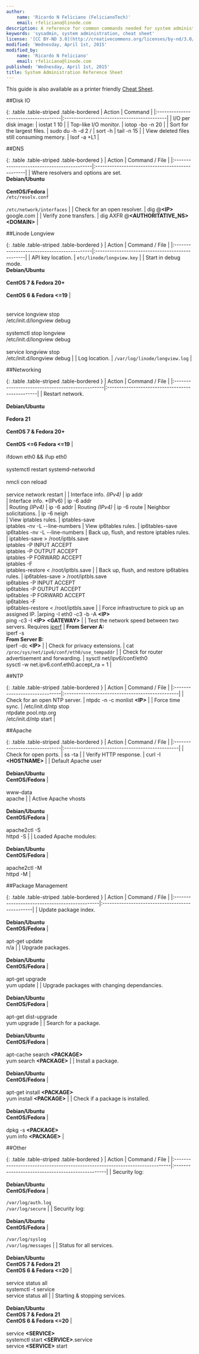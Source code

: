 ```yaml
---
author:
    name: 'Ricardo N Feliciano (FelicianoTech)'
    email: rfeliciano@linode.com
description: A reference for common commands needed for system administration.
keywords: 'sysadmin, system administration, cheat sheet'
license: '[CC BY-ND 3.0](http://creativecommons.org/licenses/by-nd/3.0/us/)'
modified: 'Wednesday, April 1st, 2015'
modified_by:
    name: 'Ricardo N Feliciano'
    email: rfeliciano@linode.com
published: 'Wednesday, April 1st, 2015'
title: System Administration Reference Sheet
---
```


This guide is also available as a printer friendly [Cheat Sheet](sysadmin-cheat-sheet).




##Disk IO

{: .table .table-striped .table-bordered 
| Action                               | Command                                    |
|:-------------------------------------|:-------------------------------------------|
| I/O per disk image:                  | iostat 1 10                                |
| Top-like I/O monitor.                | iotop -bo -n 20                            |
| Sort for the largest files.          | sudo du -h -d 2 / \| sort -h \| tail -n 15 |
| View deleted files still consuming memory. | lsof -a +L1 |



##DNS

{: .table .table-striped .table-bordered }
| Action                                     | Command / File                                  |
|:-------------------------------------------|:------------------------------------------------|
| Where resolvers and options are set.<br>**Debian/Ubuntu**<br><br>**CentOS/Fedora** | <br>`/etc/resolv.conf`<br><br>`/etc/network/interfaces` |
| Check for an open resolver.                | dig @**\<IP>** google.com                       |
| Verify zone transfers.                     | dig AXFR @**\<AUTHORITATIVE_NS> \<DOMAIN>**     |


##Linode Longview

{: .table .table-striped .table-bordered }
| Action                                     | Command / File                                  |
|:-------------------------------------------|:------------------------------------------------|
| API key location.                          | `etc/linode/longview.key`                             | 
| Start in debug mode.<br>**Debian/Ubuntu**<br><br>**CentOS 7 & Fedora 20+**<br><br>**CentOS 6 & Fedora <=19** | <br><br><br>service longview stop <br> /etc/init.d/longview debug<br><br>systemctl stop longview<br>/etc/init.d/longview debug<br><br>service longview stop<br>/etc/init.d/longview debug |
| Log location.                              | `/var/log/linode/longview.log`                        |


##Networking

{: .table .table-striped .table-bordered }
| Action                                          | Command / File                                  |
|:------------------------------------------------|:------------------------------------------------|
| Restart network.<br><br>**Debian/Ubuntu**<br><br>**Fedora 21**<br><br>**CentOS 7 & Fedora 20+**<br><br>**CentOS <=6 Fedora <=19** | <br><br>ifdown eth0 && ifup eth0<br><br>systemctl restart systemd-networkd<br><br>nmcli con reload<br><br>service network restart |
| Interface info. *(IPv4)*                        | ip addr    
| Interface info. *(IPv6)                         | ip -6 addr   
| Routing *(IPv4)*                                | ip -6 addr
| Routing *(IPv4)*                                | ip -6 route
| Neighbor solicitations.                         | ip -6 neigh   
| View iptables rules.                            | iptables-save<br>iptables -nv -L --line-numbers
| View ip6tables rules.                           | ip6tables-save<br>ip6tables -nv -L --line-numbers 
| Back up, flush, and restore iptables rules.     | iptables-save > /root/iptbls.save<br>iptables -P INPUT ACCEPT<br>iptables -P OUTPUT ACCEPT<br>iptables -P FORWARD ACCEPT<br>iptables -F<br>iptables-restore < /root/iptbls.save |
| Back up, flush, and restore ip6tables rules.    | ip6tables-save > /root/iptbls.save<br>ip6tables -P INPUT ACCEPT<br>ip6tables -P OUTPUT ACCEPT<br>ip6tables -P FORWARD ACCEPT<br>ip6tables -F<br>ip6tables-restore < /root/iptbls.save |
| Force infrastructure to pick up an assigned IP. |arping -I eth0 -c3 -b -A **\<IP>**<br>ping -c3 -I **\<IP>** **\<GATEWAY>** |
| Test the network speed between two servers. Requires [iperf](/docs/networking/diagnostics/diagnosing-network-speed-with-iperf) | **From Server A:** <br> iperf -s <br> **From Server B:** <br> iperf -dc **\<IP>** |
| Check for privacy extensions.                   | cat `/proc/sys/net/ipv6/conf/eth0/use_tempaddr` |
| Check for router advertisement and forwarding.  | sysctl net/ipv6/conf/eth0<br>sysctl -w net.ipv6.conf.eth0.accept_ra = 1 | 


##NTP

{: .table .table-striped .table-bordered }
| Action                        | Command / File                                  |
|:------------------------------|:------------------------------------------------|
| Check for an open NTP server. | ntpdc -n -c monlist **\<IP>**                   |
| Force time sync.              | /etc/init.d/ntp stop<br>ntpdate pool.ntp.org<br>/etc/init.d/ntp start |


##Apache

{: .table .table-striped .table-bordered }
| Action                        | Command / File                                  |
|:------------------------------|:------------------------------------------------|
| Check for open ports.         | ss -ta                                          |
| Verify HTTP response.         | curl -I **\<HOSTNAME>**                         |
| Default Apache user<br><br>**Debian/Ubuntu**<br>**CentOS/Fedora** | <br><br>www-data<br>apache |
| Active Apache vhosts<br><br>**Debian/Ubuntu**<br>**CentOS/Fedora** | <br><br>apache2ctl -S<br>httpd -S |
| Loaded Apache modules: <br><br>**Debian/Ubuntu**<br>**CentOS/Fedora** | <br><br>apache2ctl -M<br>httpd -M |


##Package Management

{: .table .table-striped .table-bordered }
| Action                                        | Command / File                                  |
|:----------------------------------------------|:------------------------------------------------|
| Update package index.<br><br>**Debian/Ubuntu**<br>**CentOS/Fedora** | <br><br>apt-get update<br>n/a |
| Upgrade packages.<br><br>**Debian/Ubuntu**<br>**CentOS/Fedora** | <br><br>apt-get upgrade<br>yum update |
| Upgrade packages with changing dependancies.<br><br>**Debian/Ubuntu**<br>**CentOS/Fedora** | <br><br>apt-get dist-upgrade<br>yum upgrade |
| Search for a package.<br><br>**Debian/Ubuntu**<br>**CentOS/Fedora** |<br><br>apt-cache search **\<PACKAGE>**<br>yum search **\<PACKAGE>** |
| Install a package.<br><br>**Debian/Ubuntu**<br>**CentOS/Fedora** | <br><br>apt-get install **\<PACKAGE>**<br>yum install **\<PACKAGE>** |
| Check if a package is installed.<br><br>**Debian/Ubuntu**<br>**CentOS/Fedora** | <br><br>dpkg -s **\<PACKAGE>**<br>yum info **\<PACKAGE>** |


##Other


{: .table .table-striped .table-bordered }
| Action                                                                      | Command / File                                   |
|:----------------------------------------------------------------------------|:-------------------------------------------------|
| Security log:<br><br>**Debian/Ubuntu**<br>**CentOS/Fedora**                 | <br><br>`/var/log/auth.log`<br>`/var/log/secure` |
| Security log:<br><br>**Debian/Ubuntu**<br>**CentOS/Fedora**                 | <br><br>`/var/log/syslog`<br>`/var/log/messages` |
| Status for all services.<br><br>**Debian/Ubuntu**<br>**CentOS 7 & Fedora 21**<br>**CentOS 6 & Fedora <=20** | <br><br>service status all<br>systemctl -t service<br>service status all |
| Starting & stopping services.<br><br>**Debian/Ubuntu**<br>**CentOS 7 & Fedora 21**<br>**CentOS 6 & Fedora <=20** | <br><br>service **\<SERVICE>**<br>systemctl start **\<SERVICE>**.service<br>service **\<SERVICE>** start



